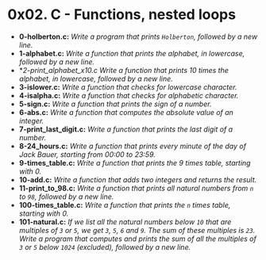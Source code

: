 # 0x02. C - Functions, nested loops

* **0-holberton.c:** _Write a program that prints `Holberton`, followed by a new line._
* **1-alphabet.c:** _Write a function that prints the alphabet, in lowercase, followed by a new line._
* **2-print_alphabet_x10.c* _Write a function that prints 10 times the alphabet, in lowercase, followed by a new line._
* **3-islower.c:** _Write a function that checks for lowercase character._
* **4-isalpha.c:** _Write a function that checks for alphabetic character._
* **5-sign.c:** _Write a function that prints the sign of a number._
* **6-abs.c:** _Write a function that computes the absolute value of an integer._
* **7-print_last_digit.c:** _Write a function that prints the last digit of a number._
* **8-24_hours.c:** _Write a function that prints every minute of the day of Jack Bauer, starting from 00:00 to 23:59._
* **9-times_table.c:** _Write a function that prints the 9 times table, starting with 0._
* **10-add.c:** _Write a function that adds two integers and returns the result._
* **11-print_to_98.c:** _Write a function that prints all natural numbers from `n` to `98`, followed by a new line._
* **100-times_table.c:** _Write a function that prints the `n` times table, starting with 0._
* **101-natural.c:** _If we list all the natural numbers below `10` that are multiples of `3` or `5`, we get `3`, `5`, `6` and `9`. The sum of these multiples is `23`. Write a program that computes and prints the sum of all the multiples of `3` or `5` below `1024` (excluded), followed by a new line._
